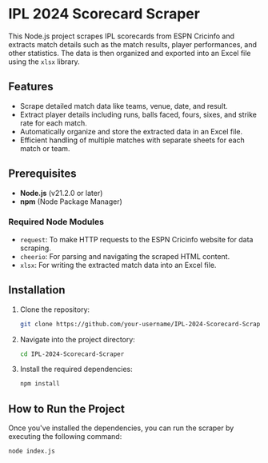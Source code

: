 # IPL 2024 Scorecard Scraper

This Node.js project scrapes IPL scorecards from ESPN Cricinfo and extracts match details such as the match results, player performances, and other statistics. The data is then organized and exported into an Excel file using the `xlsx` library.

## Features

- Scrape detailed match data like teams, venue, date, and result.
- Extract player details including runs, balls faced, fours, sixes, and strike rate for each match.
- Automatically organize and store the extracted data in an Excel file.
- Efficient handling of multiple matches with separate sheets for each match or team.

## Prerequisites

- **Node.js** (v21.2.0 or later)
- **npm** (Node Package Manager)

### Required Node Modules

- `request`: To make HTTP requests to the ESPN Cricinfo website for data scraping.
- `cheerio`: For parsing and navigating the scraped HTML content.
- `xlsx`: For writing the extracted match data into an Excel file.

## Installation

1. Clone the repository:

    ```bash
    git clone https://github.com/your-username/IPL-2024-Scorecard-Scraper.git
    ```

2. Navigate into the project directory:

    ```bash
    cd IPL-2024-Scorecard-Scraper
    ```

3. Install the required dependencies:

    ```bash
    npm install
    ```

## How to Run the Project

Once you've installed the dependencies, you can run the scraper by executing the following command:

```bash
node index.js
